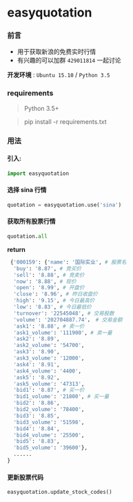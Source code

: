 # easyquotation

### 前言
* 用于获取新浪的免费实时行情
* 有兴趣的可以加群 `429011814` 一起讨论

**开发环境** : `Ubuntu 15.10` / `Python 3.5`

### requirements

> Python 3.5+
 
> pip install -r requirements.txt

### 用法

#### 引入:

```python
import easyquotation
```

#### 选择 sina 行情

```python
quotation = easyquotation.use('sina')
```

#### 获取所有股票行情

```python
quotation.all
```

**return**

```python
 {'000159': {'name': '国际实业', # 股票名
  'buy': '8.87', # 竞买价
  'sell': '8.88', # 竞卖价
  'now': '8.88', # 现价
  'open': '8.99', # 开盘价
  'close': '8.96', # 昨日收盘价
  'high': '9.15', # 今日最高价
  'low': '8.83', # 今日最低价
  'turnover': '22545048', # 交易股数
  'volume': '202704887.74'， # 交易金额
  'ask1': '8.88', # 卖一价
  'ask1_volume': '111900', # 卖一量
  'ask2': '8.89',
  'ask2_volume': '54700',
  'ask3': '8.90',
  'ask3_volume': '12000',
  'ask4': '8.91',
  'ask4_volume': '4400',
  'ask5': '8.92',
  'ask5_volume': '47313',
  'bid1': '8.87', # 买一价
  'bid1_volume': '21800', # 买一量
  'bid2': '8.86', 
  'bid2_volume': '78400',
  'bid3': '8.85',
  'bid3_volume': '51598',
  'bid4': '8.84',
  'bid4_volume': '25500',
  'bid5': '8.83',
  'bid5_volume': '39600'},
  ......
}
```

#### 更新股票代码

```
easyquotation.update_stock_codes()
```

